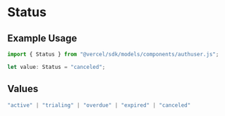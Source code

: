 # Status

## Example Usage

```typescript
import { Status } from "@vercel/sdk/models/components/authuser.js";

let value: Status = "canceled";
```

## Values

```typescript
"active" | "trialing" | "overdue" | "expired" | "canceled"
```